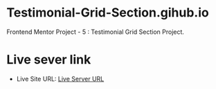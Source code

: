 # Testimonial-Grid-Section.gihub.io
Frontend Mentor Project - 5 : Testimonial Grid Section Project.
# Live sever link
- Live Site URL: [Live Server URL](https://prasannapandhare.github.io/Testimonial-Grid-Section.gihub.io/)
